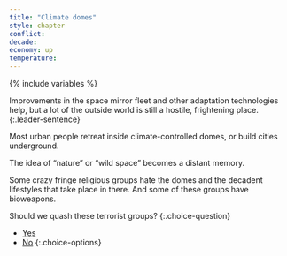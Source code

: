```yaml
---
title: "Climate domes"
style: chapter
conflict: 
decade: 
economy: up
temperature: 
---
```


{% include variables %}

Improvements in the space mirror fleet and other adaptation technologies help, but a lot of the outside world is still a hostile, frightening place. 
{:.leader-sentence}

Most urban people retreat inside climate-controlled domes, or build cities underground.

The idea of “nature” or “wild space” becomes a distant memory.

Some crazy fringe religious groups hate the domes and the decadent lifestyles that take place in there. And some of these groups have bioweapons.

Should we quash these terrorist groups?
{:.choice-question}

- [Yes](chapter_quash-terrorists-no.html)
- [No](chapter_quash-terrorists-yes.html)
{:.choice-options}
